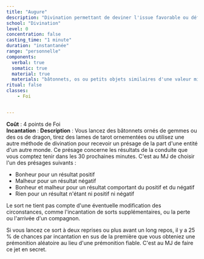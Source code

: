 ```yaml
---
title: "Augure"
description: "Divination permettant de deviner l'issue favorable ou défavorable d'une conduite."
school: "Divination"
level: 0
concentration: false
casting_time: "1 minute"
duration: "instantanée"
range: "personnelle"
components:
  verbal: true
  somatic: true
  material: true
  materials: "bâtonnets, os ou petits objets similaires d'une valeur minimale de 25 po, portant des marques spéciales"
ritual: false
classes:
    - Foi


---
```

**Coût** : 4 points de Foi  
**Incantation** : 
**Description** : Vous lancez des bâtonnets ornés de gemmes ou des os de dragon, tirez des lames de tarot ornementées ou utilisez une autre méthode de divination pour recevoir un présage de la part d'une entité d'un autre monde. Ce présage concerne les résultats de la conduite que vous comptez tenir dans les 30 prochaines minutes. C'est au MJ de choisir l'un des présages suivants :
* Bonheur pour un résultat positif
* Malheur pour un résultat négatif
* Bonheur et malheur pour un résultat comportant du positif et du négatif
* Rien pour un résultat n'étant ni positif ni négatif

Le sort ne tient pas compte d'une éventuelle modification des circonstances, comme l'incantation de sorts supplémentaires, ou la perte ou l'arrivée d'un compagnon.

Si vous lancez ce sort à deux reprises ou plus avant un long repos, il y a 25  % de chances par incantation en sus de la première que vous obteniez une prémonition aléatoire au lieu d'une prémonition fiable. C'est au MJ de faire ce jet en secret.
